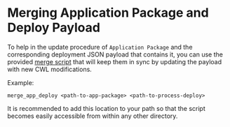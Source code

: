 
# Merging Application Package and Deploy Payload

To help in the update procedure of `Application Package` and the corresponding deployment JSON
payload that contains it, you can use the provided [merge script][merge_script] that will keep
them in sync by updating the payload with new CWL modifications.

Example:
    
    merge_app_deploy <path-to-app-package> <path-to-process-deploy>


[merge_script]: ./merge_app_deploy

It is recommended to add this location to your path so that the script becomes easily accessible from within any other
directory.
